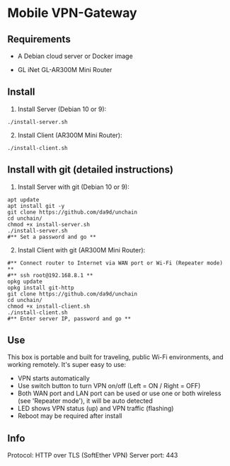 # Mobile VPN-Gateway

## Requirements

- A Debian cloud server or Docker image

- GL iNet GL-AR300M Mini Router

## Install

1. Install Server (Debian 10 or 9):
```
./install-server.sh
```
2. Install Client (AR300M Mini Router):
```
./install-client.sh
```

## Install with git (detailed instructions)

1. Install Server with git (Debian 10 or 9):

```
apt update
apt install git -y
git clone https://github.com/da9d/unchain
cd unchain/
chmod +x install-server.sh
./install-server.sh
#** Set a password and go **
```

2. Install Client with git (AR300M Mini Router):

```
#** Connect router to Internet via WAN port or Wi-Fi (Repeater mode) **
#** ssh root@192.168.8.1 **
opkg update
opkg install git-http
git clone https://github.com/da9d/unchain
cd unchain/
chmod +x install-client.sh
./install-client.sh
#** Enter server IP, password and go **
```

## Use

This box is portable and built for traveling, public Wi-Fi environments, and working remotely. It's super easy to use:

- VPN starts automatically
- Use switch button to turn VPN on/off (Left = ON / Right = OFF)
- Both WAN port and LAN port can be used or use one or both wireless (see 'Repeater mode'), it will be auto detected
- LED shows VPN status (up) and VPN traffic (flashing)
- Reboot may be required after install

## Info

Protocol: HTTP over TLS (SoftEther VPN)
Server port: 443
